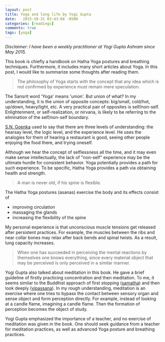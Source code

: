 ```yaml
---
layout: post
title: Yoga and long life by Yogi Gupta
date:   2015-10-31 03:43:08 -0500
categories: [readings]
comments: true
tags: [yoga]
---
```


*Disclaimer: I have been a weekly practitioner at Yogi Gupta Ashram
since May 2015.*

This book is chiefly a handbook on Hatha Yoga postures and breathing techniques. Furthermore, it includes many short articles about Yoga. 
In this post, I would like to summarize some thoughts after 
reading them.

> The philosophy of Yoga starts with the concept that any idea which is not confirmed by experience must remain mere speculation.


The Sansrit word 'Yoga' means 'union'. But union of what?
In my understanding, it is the union of opposite concepts: 
big/small, cold/hot, up/down, heavy/light, etc.
A very practical pair of opposites is self/non-self.
Enlightenment, or self-realization, or nirvana, is likely to be
referring to the elimination of the self/non-self boundary.

[S.N. Goenka](https://en.wikipedia.org/wiki/S._N._Goenka) used to say 
that there are three levels of understanding: the hearsay level, 
the logic level, and the experience level.
He uses the analogies for them
of hearing a restaurant is good, seeing other
people enjoying the food there, and trying oneself.

Although we hear the concept of selflessness all the time, 
and it may even make sense intellectually, the lack of "non-self"
experience may be the ultimate hurdle for consistent behavior.
Yoga potentially provides a path for such experience.
To be specific, Hatha Yoga provides a path via obtaining 
health and strength.

> A man is never old, if his spine is flexible.

The Hatha Yoga postures (asanas) exercise the body and its effects 
consist of

* improving circulation
* massaging the glands
* increasing the flexibility of the spine

My personal experience is that unconscious muscle tensions get
released after persistent practices. 
For example, the muscles between the ribs and near collar bones 
may relax after back bends and spinal twists. 
As a result, lung capacity increases.

> When one has succeeded in perceiving the mental reactions by themselves one knows everything, since every material object that may be perceived is only perceived in a similar manner.

Yogi Gupta also talked about meditation in this book.
He gave a brief guideline of firstly practicing concentration and 
then meditation. 
To me, it seems similar to the Buddhist approach of 
first stopping ([samatha](https://en.wikipedia.org/wiki/Samatha)) and then look deeply ([vipassana](https://en.wikipedia.org/wiki/Vipassanā)).
In my rough understanding, meditation is an exercise where one tries
to bypass the contact between sensory organ and sense object and 
form perception directly. For example, instead of looking at a 
candle flame, imagining a candle flame.
Then the formation of perception becomes the object of study.

Yogi Gupta emphasized the importance of a teacher, 
and no exercise of meditation was given in the book.
One should seek guidance from a teacher for meditation practices,
as well as advanced Yoga posture and breathing practices.


